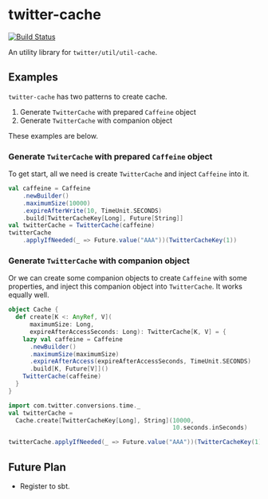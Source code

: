# twitter-cache
[![Build Status](https://travis-ci.org/yuk1ty/twitter-cache.svg?branch=master)](https://travis-ci.org/yuk1ty/twitter-cache)

An utility library for `twitter/util/util-cache`.

## Examples

`twitter-cache` has two patterns to create cache.

1. Generate `TwitterCache` with prepared `Caffeine` object
2. Generate `TwitterCache` with companion object

These examples are below.

### Generate `TwiterCache` with prepared `Caffeine` object

To get start, all we need is create `TwitterCache` and inject `Caffeine` into it.

```scala
val caffeine = Caffeine
    .newBuilder()
    .maximumSize(10000)
    .expireAfterWrite(10, TimeUnit.SECONDS)
    .build[TwitterCacheKey[Long], Future[String]]
val twitterCache = TwitterCache(caffeine)
twitterCache
    .applyIfNeeded(_ => Future.value("AAA"))(TwitterCacheKey(1))
```

### Generate `TwitterCache` with companion object

Or we can create some companion objects to create `Caffeine` with some properties, and inject this companion object into `TwitterCache`. It works equally well.

```scala
object Cache {
  def create[K <: AnyRef, V](
      maximumSize: Long,
      expireAfterAccessSeconds: Long): TwitterCache[K, V] = {
    lazy val caffeine = Caffeine
      .newBuilder()
      .maximumSize(maximumSize)
      .expireAfterAccess(expireAfterAccessSeconds, TimeUnit.SECONDS)
      .build[K, Future[V]]()
    TwitterCache(caffeine)
  }
}

import com.twitter.conversions.time._
val twitterCache =
  Cache.create[TwitterCacheKey[Long], String](10000,
                                              10.seconds.inSeconds)

twitterCache.applyIfNeeded(_ => Future.value("AAA"))(TwitterCacheKey(1)))
```

## Future Plan
* Register to sbt.
